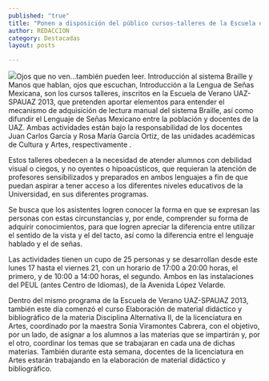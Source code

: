 ```yaml
---
published: "true"
title: "Ponen a disposición del público cursos-talleres de la Escuela de Verano UAZ-SPAUAZ 2013 "
author: REDACCION
category: Destacadas
layout: posts

---
```


![](http://i.imgur.com/yR7lo1Rm.jpg)Ojos que no ven…también pueden leer. Introducción al sistema Braille y  Manos que hablan, ojos que escuchan, Introducción a la Lengua de Señas Mexicana, son  los cursos talleres, inscritos en la Escuela de Verano UAZ-SPAUAZ 2013, que pretenden aportar elementos para entender el mecanismo de adquisición de lectura manual del sistema Braille, así como difundir el Lenguaje de Señas Mexicano entre la población y docentes de la UAZ. Ambas actividades están bajo la responsabilidad de los docentes  Juan Carlos García y Rosa María García Ortiz, de las unidades académicas de Cultura y Artes, respectivamente . 

   Estos talleres obedecen a la necesidad de atender alumnos con debilidad visual o ciegos, y no oyentes o hipoacústicos, que requieran la atención de profesores sensibilizados y preparados en ambos lenguajes a fin de que puedan aspirar a tener acceso a los diferentes niveles educativos de la Universidad, en sus diferentes programas.

   Se busca que los asistentes logren conocer la forma en que se expresan las personas con estas circunstancias y, por ende, comprender su forma de adquirir conocimientos, para que logren apreciar la diferencia entre utilizar el sentido de la vista  y el del tacto, así como la diferencia entre el lenguaje hablado y el de señas.

   Las actividades tienen un cupo de 25 personas y se desarrollan desde este lunes 17 hasta el viernes 21, con un horario de 17:00 a 20:00 horas, el primero, y de 10:00 a 14:00 horas, el segundo. Ambos en las instalaciones del PEUL (antes Centro de Idiomas), de la Avenida López Velarde. 

   Dentro del mismo programa de la Escuela de Verano UAZ-SPAUAZ 2013, también este día comenzó el curso Elaboración de material didáctico y bibliográfico de la materia Disciplina Alternativa II, de la licenciatura en Artes, coordinado por la maestra Sonia Viramontes Cabrera, con el objetivo, por un lado, de asignar a los alumnos a las materias que se impartirán y, por el otro, coordinar los temas que se trabajaran en cada una de dichas materias. También durante esta semana, docentes de la licenciatura en Artes estarán trabajando en la elaboración de material didáctico y bibliográfico.        
